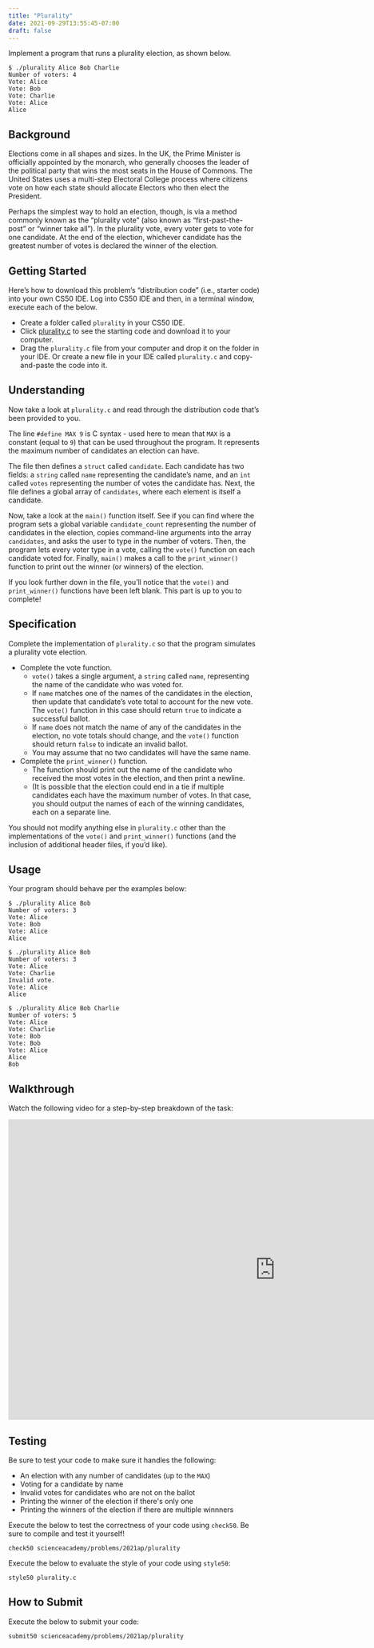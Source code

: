 ```yaml
---
title: "Plurality"
date: 2021-09-29T13:55:45-07:00
draft: false
---
```

Implement a program that runs a plurality election, as shown below.
<!--more-->

```
$ ./plurality Alice Bob Charlie
Number of voters: 4
Vote: Alice
Vote: Bob
Vote: Charlie
Vote: Alice
Alice
```

## Background

Elections come in all shapes and sizes. In the UK, the Prime Minister is officially appointed by the monarch, who generally chooses the leader of the political party that wins the most seats in the House of Commons. The United States uses a multi-step Electoral College process where citizens vote on how each state should allocate Electors who then elect the President.

Perhaps the simplest way to hold an election, though, is via a method commonly known as the “plurality vote” (also known as “first-past-the-post” or “winner take all”). In the plurality vote, every voter gets to vote for one candidate. At the end of the election, whichever candidate has the greatest number of votes is declared the winner of the election.

## Getting Started

Here’s how to download this problem’s “distribution code” (i.e., starter code) into your own CS50 IDE. Log into CS50 IDE and then, in a terminal window, execute each of the below.

* Create a folder called `plurality` in your CS50 IDE.
* Click [plurality.c](/web/plurality.c) to see the starting code and download it to your computer.
* Drag the `plurality.c` file from your computer and drop it on the folder in your IDE. Or create a new file in your IDE called `plurality.c` and copy-and-paste the code into it.

## Understanding

Now take a look at `plurality.c` and read through the distribution code that’s been provided to you.

The line `#define MAX 9` is C syntax - used here to mean that `MAX` is a constant (equal to `9`) that can be used throughout the program. It represents the maximum number of candidates an election can have.

The file then defines a `struct` called `candidate`. Each candidate has two fields: a `string` called `name` representing the candidate’s name, and an `int` called `votes` representing the number of votes the candidate has. Next, the file defines a global array of `candidates`, where each element is itself a candidate.

Now, take a look at the `main()` function itself. See if you can find where the program sets a global variable `candidate_count` representing the number of candidates in the election, copies command-line arguments into the array `candidates`, and asks the user to type in the number of voters. Then, the program lets every voter type in a vote, calling the `vote()` function on each candidate voted for. Finally, `main()` makes a call to the `print_winner()` function to print out the winner (or winners) of the election.

If you look further down in the file, you’ll notice that the `vote()` and `print_winner()` functions have been left blank. This part is up to you to complete!

## Specification

Complete the implementation of `plurality.c` so that the program simulates a plurality vote election.

* Complete the vote function.
    * `vote()` takes a single argument, a `string` called `name`, representing the name of the candidate who was voted for.
    * If `name` matches one of the names of the candidates in the election, then update that candidate’s vote total to account for the new vote. The `vote()` function in this case should return `true` to indicate a successful ballot.
    * If `name` does not match the name of any of the candidates in the election, no vote totals should change, and the `vote()` function should return `false` to indicate an invalid ballot.
    * You may assume that no two candidates will have the same name.
* Complete the `print_winner()` function.
    * The function should print out the name of the candidate who received the most votes in the election, and then print a newline.
    * (It is possible that the election could end in a tie if multiple candidates each have the maximum number of votes. In that case, you should output the names of each of the winning candidates, each on a separate line.

You should not modify anything else in `plurality.c` other than the implementations of the `vote()` and `print_winner()` functions (and the inclusion of additional header files, if you’d like).

## Usage

Your program should behave per the examples below:

```
$ ./plurality Alice Bob
Number of voters: 3
Vote: Alice
Vote: Bob
Vote: Alice
Alice
```

```
$ ./plurality Alice Bob
Number of voters: 3
Vote: Alice
Vote: Charlie
Invalid vote.
Vote: Alice
Alice
```

```
$ ./plurality Alice Bob Charlie
Number of voters: 5
Vote: Alice
Vote: Charlie
Vote: Bob
Vote: Bob
Vote: Alice
Alice
Bob
```

## Walkthrough

Watch the following video for a step-by-step breakdown of the task:

<iframe width="1068" height="601" src="https://www.youtube.com/embed/ftOapzDjEb8" frameborder="0" allow="accelerometer; autoplay; clipboard-write; encrypted-media; gyroscope; picture-in-picture" allowfullscreen></iframe>

## Testing

Be sure to test your code to make sure it handles the following:

* An election with any number of candidates (up to the `MAX`)
* Voting for a candidate by name
* Invalid votes for candidates who are not on the ballot
* Printing the winner of the election if there's only one
* Printing the winners of the election if there are multiple winnners

Execute the below to test the correctness of your code using `check50`. Be sure to compile and test it yourself!

```
check50 scienceacademy/problems/2021ap/plurality
```

Execute the below to evaluate the style of your code using `style50`:

```
style50 plurality.c
```

## How to Submit

Execute the below to submit your code:

```
submit50 scienceacademy/problems/2021ap/plurality
```